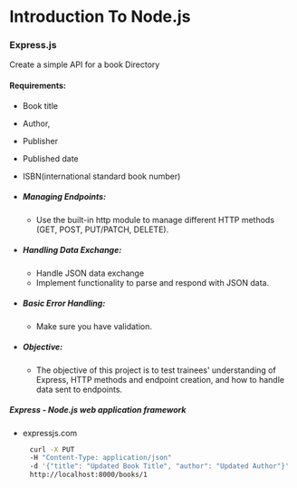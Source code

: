 # Introduction To Node.js
### Express.js
Create a simple API  for a book Directory
#### Requirements:
* Book title
* Author,
* Publisher
* Published date
* ISBN(international standard book number)

* ##### Managing Endpoints:
    - Use the built-in http module to manage different HTTP methods (GET, POST, PUT/PATCH, DELETE).
* ##### Handling Data Exchange:
    - Handle JSON data exchange
    - Implement functionality to parse and respond with JSON data.
* ##### Basic Error Handling:
    - Make sure you have validation.
* ##### Objective:
    - The objective of this project is to test trainees' understanding of 
        Express, HTTP methods and endpoint creation, and how to handle data sent to  endpoints.

##### Express - Node.js web application framework
   * expressjs.com 



   ```bash
        curl -X PUT 
        -H "Content-Type: application/json" 
        -d '{"title": "Updated Book Title", "author": "Updated Author"}' 
        http://localhost:8000/books/1